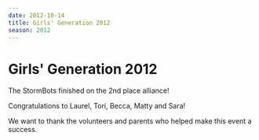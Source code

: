 ```yaml
---
date: 2012-10-14
title: Girls' Generation 2012
season: 2012
---
```


# Girls' Generation 2012

The StormBots finished on the
2nd place alliance!

Congratulations to Laurel, Tori, Becca,
 Matty and Sara!

We want to thank the volunteers and parents
who helped make this event a success.
